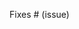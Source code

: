 <!-- Please fill below the issue number which this code fixes -->
Fixes # (issue)

<!-- Please tag any reviewer here -->

